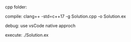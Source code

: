 cpp folder:

compile: 
clang++ -std=c++17 -g Solution.cpp -o Solution.ex

debug:
use vsCode native approch

execute:
./Solution.ex 